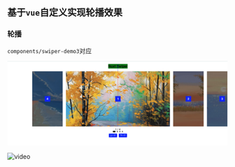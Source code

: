 ## 基于`vue`自定义实现轮播效果

### 轮播

`components/swiper-demo3`对应

![demo](public/demo.png)


![video](public/demo.gif)
